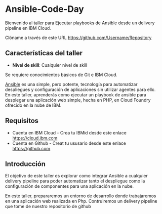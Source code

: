 # Ansible-Code-Day

Bienvenido al taller para Ejecutar playbooks de Ansible desde un delivery pipeline en IBM Cloud.

Clóname a través de este URL  https://github.com/Username/Repository

## Características del taller

* **Nivel de skill**: Cualquier nivel de skill

Se requiere conocimientos básicos de Git e IBM Cloud.

[Ansible](https://www.ansible.com/overview/how-ansible-works) es una simple, pero potente, tecnología para automatizar despliegues y configuración de aplicaciones sin utilizar agentes para ello. En este taller, aprenderás como ejecutar un playbook de ansible para desplegar una aplicación web simple, hecha en PHP, en Cloud Foundry ofrecido en la nube de IBM.

## Requisitos ##

* Cuenta en IBM Cloud - Crea tu IBMid desde este enlace https://cloud.ibm.com
* Cuenta en Github - Creat tu ususario desde este enlace https://github.com

## Introducción ##

El objetivo de este taller es explorar como integrar Ansible a cualquier delivery pipeline para poder automatizar tanto el despliegue como la configuración de componentes para una aplicación en la nube.

En este taller, prepararemos un entorno de desarrollo donde trabajaremos en una aplicación web realizada en Php. Contruiremos un delivery pipeline que tome de nuestro repositorio de github
